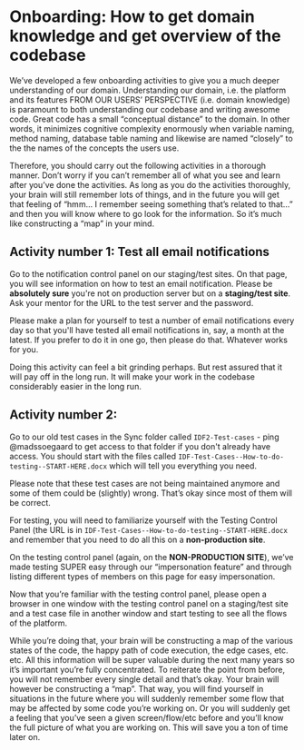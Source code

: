 # Onboarding: How to get domain knowledge and get overview of the codebase

We’ve developed a few onboarding activities to give you a much deeper understanding of our domain. Understanding our domain,
i.e. the platform and its features FROM OUR USERS’ PERSPECTIVE (i.e. domain knowledge) is paramount to both understanding our codebase and writing
awesome code. Great code has a small “conceptual distance” to the domain. In other words, it minimizes cognitive complexity enormously when variable
naming, method naming, database table naming and likewise are named “closely” to the the names of the concepts the users use.

Therefore, you should carry out the following activities in a thorough manner. Don’t worry if you can’t remember all of what you
see and learn after you’ve done the activities. As long as you do the activities thoroughly, your brain will still remember lots of
things, and in the future you will get that feeling of “hmm... I remember seeing something that’s related to that...” and then you will
know where to go look for the information. So it’s much like constructing a “map” in your mind.

## Activity number 1: Test all email notifications

Go to the notification control panel on our staging/test sites. On that page, you will see information on how to test an email notification.
Please be **absolutely sure** you're not on production server but on a **staging/test site**. Ask your mentor for the URL to the test server
and the password.

Please make a plan for yourself to test a number of email notifications every day so that you'll have tested all email notifications
in, say, a month at the latest. If you prefer to do it in one go, then please do that. Whatever works for you.

Doing this activity can feel a bit grinding perhaps. But rest assured that it will pay off in the long run. It will make your work in
the codebase considerably easier in the long run.

## Activity number 2:

Go to our old test cases in the Sync folder called `IDF2-Test-cases` - ping @madssoegaard to get access to that folder if you don't already have access. You should start with the files called `IDF-Test-Cases--How-to-do-testing--START-HERE.docx`
which will tell you everything you need.

Please note that these test cases are not being maintained anymore and
some of them could be (slightly) wrong. That’s okay since most of them will be correct.

For testing, you will need to familiarize yourself with the Testing Control Panel (the URL is in `IDF-Test-Cases--How-to-do-testing--START-HERE.docx` and
remember that you need to do all this on a **non-production site**.

On the testing control panel (again, on the **NON-PRODUCTION SITE**), we’ve made testing SUPER easy through our “impersonation feature”
and through listing different types of members on this page for easy impersonation.

Now that you’re familiar with the testing control panel, please open a browser in one window with the testing control panel on a
staging/test site and a test case file in another window and start testing to see all the flows of
the platform.

While you’re doing that, your brain will be constructing a map of the various states of the code, the happy path of
code execution, the edge cases, etc. etc. All this information will be super valuable during the next many years so it’s important
you’re fully concentrated. To reiterate the point from before, you will not remember every single detail and that’s okay. Your brain
will however be constructing a “map”. That way, you will find yourself in situations in the future where you will suddenly
remember some flow that may be affected by some code you’re working on. Or you will suddenly
get a feeling that you’ve seen a given screen/flow/etc before and you’ll know the full picture of what you are working on. This will
save you a ton of time later on.

